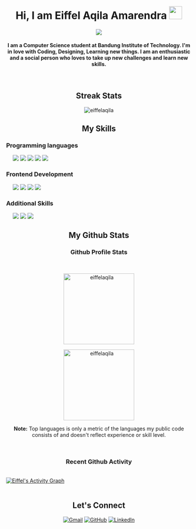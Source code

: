 <!--
**eiffelaqila/eiffelaqila** is a ✨ _special_ ✨ repository because its `README.md` (this file) appears on your GitHub profile.

Here are some ideas to get you started:

- 🔭 I’m currently working on ...
- 🌱 I’m currently learning ...
- 👯 I’m looking to collaborate on ...
- 🤔 I’m looking for help with ...
- 💬 Ask me about ...
- 📫 How to reach me: ...
- 😄 Pronouns: ...
- ⚡ Fun fact: ...
-->

<h1 align="center">Hi, I am Eiffel Aqila Amarendra <img src="https://media.giphy.com/media/hvRJCLFzcasrR4ia7z/giphy.gif" width="35"></h1>
<h4 align="center">
 <a href="https://github.com/DenverCoder1/readme-typing-svg"><img src="https://readme-typing-svg.herokuapp.com?lines=Computer+Science+Student+at+ITB&center=true&width=500&height=30&font=georgia"></a>
</h4>
<h4 align="center">I am a Computer Science student at Bandung Institute of Technology. I'm in love with Coding, Designing, Learning new things. I am an enthusiastic and a social person who loves to take up new challenges and learn new skills.</h4>
<br>

<h2 align="center">Streak Stats</h2>

<p align="center"><img align="center" src="https://github-readme-streak-stats.herokuapp.com/?user=eiffelaqila&theme=algolia" alt="eiffelaqila" /></p>

<h2 align="center">My Skills</h2>

### Programming languages

<p align="left"> 
  &emsp; 
  <img src="https://img.shields.io/badge/Python-blue?style=for-the-badge&logo=python&logoColor=white" /> 
  <img src="https://img.shields.io/badge/C-blue?style=for-the-badge&logo=c&logoColor=white" />
  <img src="https://img.shields.io/badge/Haskell-blue?style=for-the-badge&logo=haskell&logoColor=white" />
  <img src="https://img.shields.io/badge/JavaScript-blue?style=for-the-badge&logo=javascript&logoColor=white" />
  <img src="https://img.shields.io/badge/Java-blue?style=for-the-badge&logo=java&logoColor=white" />

### Frontend Development

<p align="left"> 
  &emsp; 
  <img src="https://img.shields.io/badge/Html5-blue?style=for-the-badge&logo=html5&logoColor=white" />
  <img src="https://img.shields.io/badge/Css3-blue?style=for-the-badge&logo=css3&logoColor=white" />
  <img src="https://img.shields.io/badge/React-blue?style=for-the-badge&logo=react&logoColor=white" />
  <img src="https://img.shields.io/badge/Figma-blue?style=for-the-badge&logo=figma&logoColor=white" />
  
### Additional Skills
<p align="left">
  &emsp; 
  <img src="https://img.shields.io/badge/Adobe%20Illustrator-blue?style=for-the-badge&logo=adobeillustrator&logoColor=white" />
  <img src="https://img.shields.io/badge/Adobe%20Photoshop-blue?style=for-the-badge&logo=adobephotoshop&logoColor=white" />
  <img src="https://img.shields.io/badge/Canva-blue?style=for-the-badge&logo=canva&logoColor=white" />

<br/>

<h2 align="center">My Github Stats</h2>

<h3 align="center">Github Profile Stats</h2>
  <br/>
  <p align="center">
    <a href="https://github.com/eiffelaqila"><img align="center" src="https://github-readme-stats.vercel.app/api?username=eiffelaqila&show_icons=true&locale=en&theme=algolia" alt="eiffelaqila" height="192px"/></a>
	</p>
	<p  align="center">
	  <img src="https://github-readme-stats.vercel.app/api/top-langs?username=eiffelaqila&show_icons=true&locale=en&layout=compact&theme=algolia" alt="eiffelaqila" height="192px"/>
	</p>
  <p align="center">
    <b>Note:</b> Top languages is only a metric of the languages my public code consists of and doesn't reflect experience or skill level.
  </p>
  </p>
  <br/>

<h3 align="center">Recent Github Activity</h2>
  <br/>
   <a href="https://github.com/eiffelaqila"><img alt="Eiffel's Activity Graph" src="https://activity-graph.herokuapp.com/graph?username=eiffelaqila&custom_title=Eiffel%20Aqila%20Amarendra's%20Contribution%20Graph&theme=react-dark" /></a>
  <br/>
<br/>

<h2 align="center">Let's Connect</h2>

<p align="center">
	<a href="mailto:eiffelaqila@gmail.com"><img src="https://img.icons8.com/bubbles/50/000000/gmail.png" alt="Gmail"/></a>
	<a href="https://github.com/eiffelaqila"><img src="https://img.icons8.com/bubbles/50/000000/github.png" alt="GitHub"/></a>
	<a href="https://linkedin.com/in/eiffelaqilaamarendra"><img src="https://img.icons8.com/bubbles/50/000000/linkedin.png" alt="LinkedIn"/></a>
</p>
